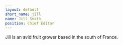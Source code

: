 ```yaml
---
layout: default
short_name: jill
name: Jill Smith
position: Chief Editor
---
```

Jill is an avid fruit grower based in the south of France.